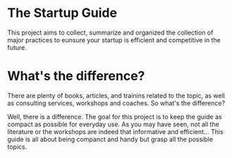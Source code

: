 # The Startup Guide
This project aims to collect, summarize and organized the collection of major practices to eunsure your startup is efficient and competitive in the future.

# What's the difference?
There are plenty of books, articles, and trainins related to the topic, as well as consulting services, workshops and coaches. So what's the difference? 

Well, there is a difference. The goal for this project is to keep the guide as compact as possible for everyday use. As you may have seen, not all the literature or the workshops are indeed that informative and efficient... 
This guide is all about being companct and handy but grasp all the possible topics.
